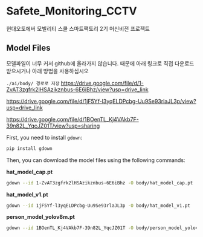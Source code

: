 # Safete_Monitoring_CCTV
현대오토에버 모빌리티 스쿨 스마트팩토리 2기 머신비전 프로젝트

## Model Files

모델파일이 너무 커서 github에 올라가지 않습니다. 때문에 아래 링크로 직접 다운로드 받으시거나 아래 방법을 사용하십시오

`./ai/body/ 경로로 저장`
https://drive.google.com/file/d/1-ZvAT3zgfrk2lHSAzikznbus-6E6iBhz/view?usp=drive_link

https://drive.google.com/file/d/1jF5Yf-l3yqELDPcbg-Uu9Se93rlaJL3p/view?usp=drive_link

https://drive.google.com/file/d/1BOenTL_Kj4VAkb7F-39n82L_YqcJZ01T/view?usp=sharing


First, you need to install `gdown`:
```bash
pip install gdown
```

Then, you can download the model files using the following commands:

**hat_model_cap.pt**
```bash
gdown --id 1-ZvAT3zgfrk2lHSAzikznbus-6E6iBhz -O body/hat_model_cap.pt
```

**hat_model_v1.pt**
```bash
gdown --id 1jF5Yf-l3yqELDPcbg-Uu9Se93rlaJL3p -O body/hat_model_v1.pt
```

**person_model_yolov8m.pt**
```bash
gdown --id 1BOenTL_Kj4VAkb7F-39n82L_YqcJZ01T -O body/person_model_yolov8m.pt
```
